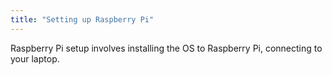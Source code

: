 ```yaml
---
title: "Setting up Raspberry Pi"
---
```


Raspberry Pi setup involves installing the OS to Raspberry Pi, connecting to your laptop. 
